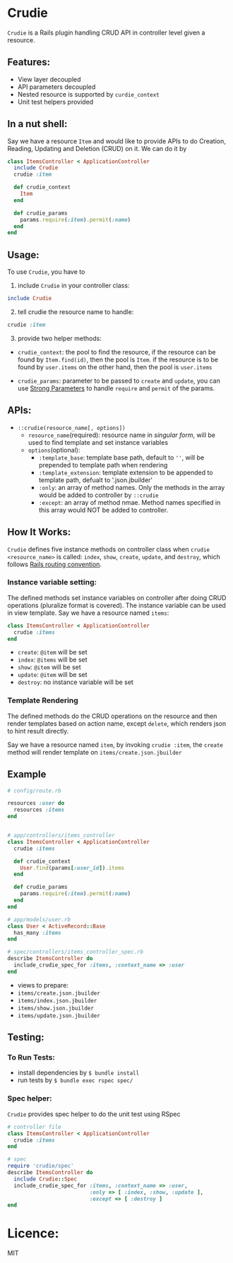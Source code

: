 # Crudie
`Crudie` is a Rails plugin handling CRUD API in controller level given a resource.

## Features:
- View layer decoupled
- API parameters decoupled
- Nested resource is supported by `curdie_context`
- Unit test helpers provided

## In a nut shell:
Say we have a resource `Item` and would like to provide APIs to do Creation, Reading, Updating and Deletion (CRUD) on it.
We can do it by 

```ruby
class ItemsController < ApplicationController
  include Crudie
  crudie :item

  def crudie_context
    Item
  end

  def crudie_params
    params.require(:item).permit(:name)
  end
end
```

## Usage:
To use `Crudie`, you have to
1. include `Crudie` in your controller class:

```ruby
include Crudie
```

2. tell crudie the resource name to handle:
```ruby
crudie :item
```

3. provide two helper methods:
- `crudie_context`: the pool to find the resource, if the resource can be found by `Item.find(id)`, then the pool is `Item`.
if the resource is to be found by `user.items` on the other hand, then the pool is `user.items`

- `crudie_params`: parameter to be passed to `create` and `update`, you can use [Strong Parameters](https://github.com/rails/strong_parameters) to handle `require` and `permit` of the params.


## APIs:
- `::crudie(resource_name[, options])`
  - `resource_name`(required): resource name in *singular form*, will be used to find template and set instance variables
  - `options`(optional): 
    - `:template_base`: template base path, default to `''`, will be prepended to template path when rendering
    - `:template_extension`: template extension to be appended to template path, defualt to '.json.jbuilder'
    - `:only`: an array of method names. Only the methods in the array would be added to controller by `::crudie` 
    - `:except`: an array of method nmae. Method names specified in this array would NOT be added to controller.

## How It Works:
`Crudie` defines five instance methods on controller class when `crudie <resource_name>` is called: `index`, `show`, `create`, `update`, and `destroy`, 
which follows [Rails routing convention](http://guides.rubyonrails.org/routing.html#resource-routing-the-rails-default).

### Instance variable setting:
The defined methods set instance variables on controller after doing CRUD operations (pluralize format is covered). The instance variable can be used in view template.
Say we have a resource named `items`:

```ruby
class ItemsController < ApplicationController
  crudie :items
end
```

- `create`: `@item` will be set
- `index`: `@items` will be set
- `show`: `@item` will be set
- `update`: `@item` will be set
- `destroy`: no instance variable will be set

### Template Rendering
The defined methods do the CRUD operations on the resource and then render templates based on action name, except `delete`, which renders json to hint result directly.

Say we have a resource named `item`, by invoking `crudie :item`, the `create` method will render template on `items/create.json.jbuilder`


## Example
```ruby
# config/route.rb

resources :user do
  resources :items
end


# app/controllers/items_controller
class ItemsController < ApplicationController
  crudie :items

  def crudie_context
    User.find(params[:user_id]).items
  end

  def crudie_params
    params.require(:item).permit(:name)
  end
end

# app/models/user.rb
class User < ActiveRecord::Base
  has_many :items
end

# spec/controllers/items_controller_spec.rb
describe ItemsController do
  include_crudie_spec_for :items, :context_name => :user
end
```

- views to prepare:
- `items/create.json.jbuilder`
- `items/index.json.jbuilder`
- `items/show.json.jbuilder`
- `items/update.json.jbuilder`


## Testing:
### To Run Tests:
- install dependencies by `$ bundle install`
- run tests by `$ bundle exec rspec spec/`

### Spec helper:
`Crudie` provides spec helper to do the unit test using RSpec

```ruby
# controller file
class ItemsController < ApplicationController
  crudie :items
end

# spec
require 'crudie/spec'
describe ItemsController do
  include Crudie::Spec
  include_crudie_spec_for :items, :context_name => :user,
                          :only => [ :index, :show, :update ],
                          :except => [ :destroy ]
end
```

# Licence: 
MIT
